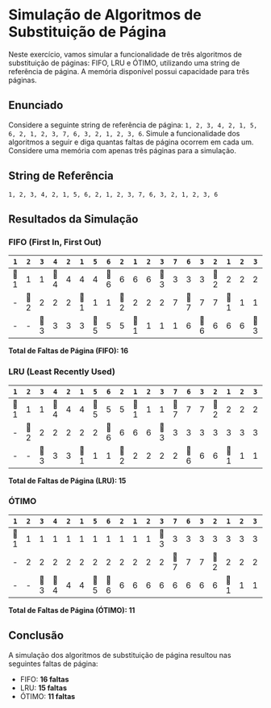 # Simulação de Algoritmos de Substituição de Página

Neste exercício, vamos simular a funcionalidade de três algoritmos de substituição de páginas: FIFO, LRU e ÓTIMO, utilizando uma string de referência de página. A memória disponível possui capacidade para três páginas.

## Enunciado

Considere a seguinte string de referência de página: `1, 2, 3, 4, 2, 1, 5, 6, 2, 1, 2, 3, 7, 6, 3, 2, 1, 2, 3, 6`. Simule a funcionalidade dos algoritmos a seguir e diga quantas faltas de página ocorrem em cada um. Considere uma memória com apenas três páginas para a simulação.

## String de Referência

```
1, 2, 3, 4, 2, 1, 5, 6, 2, 1, 2, 3, 7, 6, 3, 2, 1, 2, 3, 6
```

## Resultados da Simulação

### FIFO (First In, First Out)

|`1`|`2`|`3`|`4`|`2`|`1`|`5`|`6`|`2`|`1`|`2`|`3`|`7`|`6`|`3`|`2`|`1`|`2`|`3`|`6`|
|---|---|---|---|---|---|---|---|---|---|---|---|---|---|---|---|---|---|---|---|
| 🚫1 | 1 | 1 | 🚫4 | 4 | 4 | 4 | 🚫6 | 6 | 6 | 6 | 🚫3 | 3 | 3 | 3 | 🚫2 | 2 | 2 | 2 | 🚫6 |
| - | 🚫2 | 2 | 2 | 2 | 🚫1 | 1 | 1 | 🚫2 | 2 | 2 | 2 | 7 | 🚫7 | 7 | 7 | 🚫1 | 1 | 1 | 1 |
| - | - | 🚫3 | 3 | 3 | 3 | 🚫5 | 5 | 5 | 🚫1 | 1 | 1 | 1 | 6 | 🚫6 | 6 | 6 | 6 | 🚫3 | 3 |

**Total de Faltas de Página (FIFO): 16**

### LRU (Least Recently Used)

|`1`|`2`|`3`|`4`|`2`|`1`|`5`|`6`|`2`|`1`|`2`|`3`|`7`|`6`|`3`|`2`|`1`|`2`|`3`|`6`|
|---|---|---|---|---|---|---|---|---|---|---|---|---|---|---|---|---|---|---|---|
| 🚫1 | 1 | 1 | 🚫4 | 4 | 4 | 🚫5 | 5 | 5 | 🚫1 | 1 | 1 | 🚫7 | 7 | 7 | 🚫2 | 2 | 2 | 2 | 2 |
| - | 🚫2 | 2 | 2 | 2 | 2 | 2 | 🚫6 | 6 | 6 | 6 | 🚫3 | 3 | 3 | 3 | 3 | 3 | 3 | 3 | 3 |
| - | - | 🚫3 | 3 | 3 | 🚫1 | 1 | 1 | 🚫2 | 2 | 2 | 2 | 2 | 🚫6 | 6 | 6 | 🚫1 | 1 | 1 | 🚫6 |

**Total de Faltas de Página (LRU): 15**

### ÓTIMO

|`1`|`2`|`3`|`4`|`2`|`1`|`5`|`6`|`2`|`1`|`2`|`3`|`7`|`6`|`3`|`2`|`1`|`2`|`3`|`6`|
|---|---|---|---|---|---|---|---|---|---|---|---|---|---|---|---|---|---|---|---|
|🚫1 | 1 | 1 | 1 | 1 | 1 | 1 | 1 | 1 | 1 | 1 |🚫3 | 3 | 3 | 3 | 3 | 3 | 3 | 3 | 3 |
| - | 2 | 2 | 2 | 2 | 2 | 2 | 2 | 2 | 2 | 2 | 2 |🚫7 | 7 | 7 |🚫2 | 2 | 2 | 2 | 2 |
| - | - |🚫3 |🚫4 | 4 | 4 |🚫5 |🚫6 | 6 | 6 | 6 | 6 | 6 | 6 | 6 | 6 |🚫1 | 1 | 1 |🚫6 |

**Total de Faltas de Página (ÓTIMO): 11**

## Conclusão

A simulação dos algoritmos de substituição de página resultou nas seguintes faltas de página:

- FIFO: **16 faltas**
- LRU: **15 faltas**
- ÓTIMO: **11 faltas**
